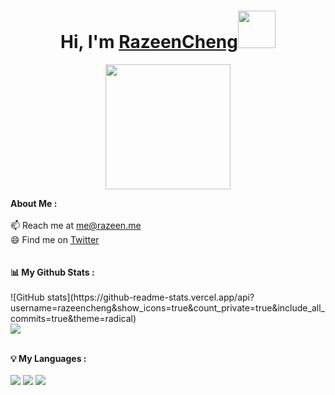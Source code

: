 # <h1 align="center">Hi, I'm <a href="https://github.com/razeencheng">RazeenCheng<a><img src="http://st.razeen.cn/img/wave.gif" width="60px" /></h1>

<p align="center">
    <img width="200" src="https://st.razeen.cn/static/img/avatar.png">
</p>

<div>
<strong> About Me :</strong><br><br>
📫 Reach me at <a href="mailto:me@razeen.me">me@razeen.me</a><br>
😄 Find me on <a href="https://twitter.com/razeencheng">Twitter</a><br><br><br>
<strong>📊 My Github Stats :</strong><br><br>
![GitHub stats](https://github-readme-stats.vercel.app/api?username=razeencheng&show_icons=true&count_private=true&include_all_commits=true&theme=radical)<br>
<img align="center" src="https://github-readme-streak-stats.herokuapp.com/?user=razeencheng&theme=radical&hide_border=true"/><br><br>

<strong>💡 My Languages :</strong><br><br>
<img src="https://img.shields.io/badge/-Golang-lightgrey?style=plastic"/>
<img src="https://img.shields.io/badge/-Shell-lightgrey?style=plastic"/>
<img src="https://img.shields.io/badge/-iOS-lightgrey?style=plastic"/>

</div>
